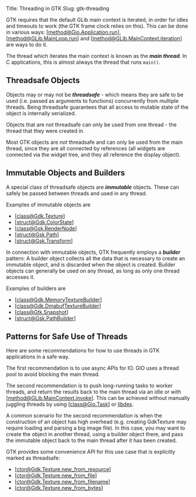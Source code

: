 Title: Threading in GTK
Slug: gtk-threading

GTK requires that the default GLib main context is iterated, in
order for idles and timeouts to work (the GTK frame clock relies
on this). This can be done in various ways: [method@Gio.Application.run],
[method@GLib.MainLoop.run] and [method@GLib.MainContext.iteration]
are ways to do it.

The thread which iterates the main context is known as the
**_main thread_**. In C applications, this is almost always the
thread that runs `main()`.

## Threadsafe Objects

Objects may or may not be **_threadsafe_** - which means they are safe
to be used (i.e. passed as arguments to functions) concurrently from
multiple threads. Being threadsafe guarantees that all access to mutable
state of the object is internally serialized.

Objects that are not threadsafe can only be used from one thread - the
thread that they were created in.

Most GTK objects are *not* threadsafe and can only be used from the
main thread, since they are all connected by references (all widgets
are connected via the widget tree, and they all reference the display
object).

## Immutable Objects and Builders

A special class of threadsafe objects are **_immutable_** objects.
These can safely be passed between threads and used in any thread.

Examples of immutable objects are

 - [class@Gdk.Texture]
 - [struct@Gdk.ColorState]
 - [class@Gsk.RenderNode]
 - [struct@Gsk.Path]
 - [struct@Gsk.Transform]

In connection with immutable objects, GTK frequently employs a
**_builder_** pattern: A builder object collects all the data that
is necessary to create an immutable object, and is discarded when
the object is created. Builder objects can generally be used on any
thread, as long as only one thread accesses it.

Examples of builders are

 - [class@Gdk.MemoryTextureBuilder]
 - [class@Gdk.DmabufTextureBuilder]
 - [class@Gtk.Snapshot]
 - [struct@Gsk.PathBuilder]

## Patterns for Safe Use of Threads

Here are some recommendations for how to use threads in GTK
applications in a safe way.

The first recommendation is to use async APIs for IO. GIO uses
a thread pool to avoid blocking the main thread.

The second recommendation is to push long-running tasks to
worker threads, and return the results back to the main thread
via an idle or with [method@GLib.MainContext.invoke]. This can be
achieved without manually juggling threads by using [class@Gio.Task]
or [libdex](https://gnome.pages.gitlab.gnome.org/libdex/libdex-1/index.html).

A common scenario for the second recommendation is when the construction
of an object has high overhead (e.g. creating GdkTexture may require
loading and parsing a big image file). In this case, you may want to
create the object in another thread, using a builder object there, and
pass the immutable object back to the main thread after it has been created.

GTK provides some convenience API for this use case that is explicitly
marked as threadsafe:
 - [ctor@Gdk.Texture.new_from_resource]
 - [ctor@Gdk.Texture.new_from_file]
 - [ctor@Gdk.Texture.new_from_filename]
 - [ctor@Gdk.Texture.new_from_bytes]
